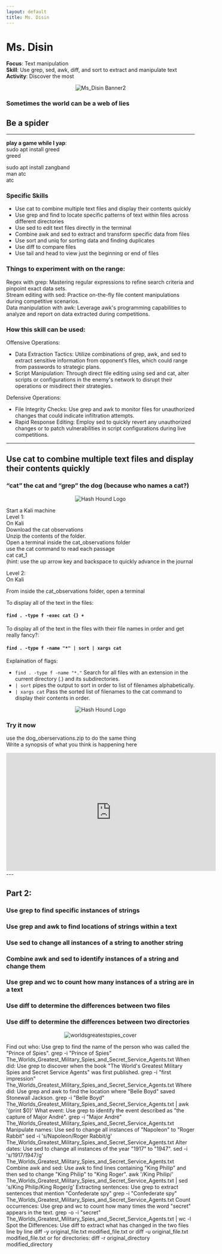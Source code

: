 ```yaml
---
layout: default
title: Ms. Disin
---
```


# Ms. Disin   

**Focus**: Text manipulation  
**Skill**: Use grep, sed, awk, diff, and sort to extract and manipulate text  
**Activity**: Discover the most   

<div style="text-align: center;">
  <img src="{{ 'classes/MsDisin/Ms_Disin Banner2.jpg' | relative_url }}" alt="Ms_Disin Banner2" style="max-width: 80%; height: auto;">
</div>    

### Sometimes the world can be a web of lies
## Be a spider
---


**play a game while I yap**:     
sudo apt install greed    
greed    
  
sudo apt install zangband    
man atc    
atc    

### Specific Skills
- Use cat to combine multiple text files and display their contents quickly
- Use grep and find to locate specific patterns of text within files across different directories
- Use sed to edit text files directly in the terminal
- Combine awk and sed to extract and transform specific data from files
- Use sort and uniq for sorting data and finding duplicates
- Use diff to compare files
- Use tail and head to view just the beginning or end of files


### Things to experiment with on the range:     
Regex with grep: Mastering regular expressions to refine search criteria and pinpoint exact data sets.    
Stream editing with sed: Practice on-the-fly file content manipulations during competitive scenarios.    
Data manipulation with awk: Leverage awk's programming capabilities to analyze and report on data extracted during competitions.    

 
### How this skill can be used:  
Offensive Operations:
 - Data Extraction Tactics: Utilize combinations of grep, awk, and sed to extract sensitive information from opponent’s files, which could range from passwords to strategic plans.
 - Script Manipulation: Through direct file editing using sed and cat, alter scripts or configurations in the enemy's network to disrupt their operations or misdirect their strategies.

Defensive Operations:
 - File Integrity Checks: Use grep and awk to monitor files for unauthorized changes that could indicate infiltration attempts.
 - Rapid Response Editing: Employ sed to quickly revert any unauthorized changes or to patch vulnerabilities in script configurations during live competitions.

 


---
## Use cat to combine multiple text files and display their contents quickly
### “cat” the cat and “grep” the dog (because who names a cat?)

<div style="text-align: center;">
  <img src="{{ 'classes/MsDisin/msdisins_dog.webp' | relative_url }}" alt="Hash Hound Logo" style="max-width: 80%; height: auto;">
</div>

Start a Kali machine    
Level 1:    
On Kali    
Download the cat observations   
Unzip the contents of the folder.    
Open a terminal inside the cat_observations folder    
use the cat command to read each passage    
cat cat_1    
(hint: use the up arrow key and backspace to quickly advance in the journal  

Level 2:    
On Kali

From  inside the cat_observations folder, open a terminal    
    
To display all of the text in the files:    
#### `find . -type f -exec cat {} +`    
To display all of the text in the files with their file names in order and get really fancy?:    
#### `find . -type f -name "*" | sort | xargs cat`    
Explaination of flags:    
 -  `find . -type f -name "*."`  Search for all files with an extension in the current directory (.) and its subdirectories.    
 - `| sort` pipes the output to sort in order to list of filenames alphabetically.    
 - `| xargs cat`  Pass the sorted list of filenames to the cat command to display their contents in order.   

<div style="text-align: center;">
  <img src="{{ 'classes/MsDisin/msdisins_cat.webp' | relative_url }}" alt="Hash Hound Logo" style="max-width: 80%; height: auto;">
</div>    

### Try it now    
use the dog_oberservations.zip to do the same thing    
Write a synopsis of what you think is happening here    

<div style="text-align: center;">
<iframe width="560" height="315" src="https://www.youtube.com/embed/jmTVwNt24Sk?si=6UXLuTWlRTuxneLB" title="YouTube video player" frameborder="0" allow="accelerometer; autoplay; clipboard-write; encrypted-media; gyroscope; picture-in-picture; web-share" referrerpolicy="strict-origin-when-cross-origin" allowfullscreen></iframe>
</div>
--- 

## Part 2: 

### Use grep to find specific instances of strings    
### Use grep and awk to find locations of strings within a text    
### Use sed to change all instances of a string to another string    
### Combine awk and sed to identify instances of a string and change them    
### Use grep and wc to count how many instances of a string are in a text    
### Use diff to determine the differences between two files    
### Use diff to determine the differences between two directories    


<div style="text-align: center;">
  <img src="{{ 'classes/MsDisin/worldsgreatestspies_cover.jpg' | relative_url }}" alt="worldsgreatestspies_cover" style="max-width: 80%; height: auto;">
</div>  

Find out who:
Use grep to find the name of the person who was called the "Prince of Spies".
grep -i "Prince of Spies" The_Worlds_Greatest_Military_Spies_and_Secret_Service_Agents.txt
When did:
Use grep to discover when the book "The World's Greatest Military Spies and Secret Service Agents" was first published.
grep -i "first impression" The_Worlds_Greatest_Military_Spies_and_Secret_Service_Agents.txt
Where did:
Use grep and awk to find the location where "Belle Boyd" saved Stonewall Jackson.
grep -i "Belle Boyd" The_Worlds_Greatest_Military_Spies_and_Secret_Service_Agents.txt | awk '{print $0}'
What event:
Use grep to identify the event described as "the capture of Major André".
grep -i "Major André" The_Worlds_Greatest_Military_Spies_and_Secret_Service_Agents.txt
Manipulate names:
Use sed to change all instances of "Napoleon" to "Roger Rabbit"
sed -i 's/Napoleon/Roger Rabbit/g' The_Worlds_Greatest_Military_Spies_and_Secret_Service_Agents.txt
Alter dates:
Use sed to change all instances of the year "1917" to "1947".
sed -i 's/1917/1947/g' The_Worlds_Greatest_Military_Spies_and_Secret_Service_Agents.txt
Combine awk and sed:
Use awk to find lines containing "King Philip" and then sed to change "King Philip" to "King Roger".
awk '/King Philip/' The_Worlds_Greatest_Military_Spies_and_Secret_Service_Agents.txt | sed 's/King Philip/King Roger/g'
 Extracting sentences:
Use grep to extract sentences that mention "Confederate spy"
grep -i "Confederate spy" The_Worlds_Greatest_Military_Spies_and_Secret_Service_Agents.txt
Count occurrences:
Use grep and wc to count how many times the word "secret" appears in the text.
grep -o -i "secret" The_Worlds_Greatest_Military_Spies_and_Secret_Service_Agents.txt | wc -l
Spot the Differences:
Use diff to extract what has changed in the two files line by line
diff -y original_file.txt modified_file.txt
or
diff -u original_file.txt modified_file.txt
or for directories:
diff -r original_directory modified_directory
 
